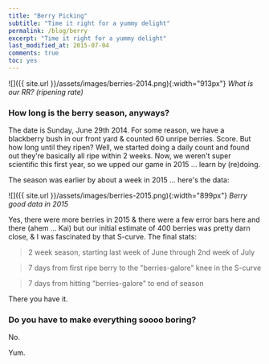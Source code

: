 ```yaml
---
title: "Berry Picking"
subtitle: "Time it right for a yummy delight"
permalink: /blog/berry
excerpt: "Time it right for a yummy delight"
last_modified_at: 2015-07-04
comments: true
toc: yes
---
```


![]({{ site.url }}/assets/images/berries-2014.png){:width="913px"}
*What is our RR? (ripening rate)*

### How long is the berry season, anyways?
The date is Sunday, June 29th 2014. For some reason, we have a blackberry bush in our front yard & counted 60 unripe berries. Score. But how long until they ripen? Well, we started doing a daily count
and found out they're basically all ripe within 2 weeks. Now, we weren't super scientific this first year, so we upped our game in 2015 ... learn by (re)doing. 

The season was earlier by about a week in 2015 ... here's the data:

![]({{ site.url }}/assets/images/berries-2015.png){:width="899px"}
*Berry good data in 2015*

Yes, there were more berries in 2015 & there were a few error bars here and there (ahem ... Kai) but our initial estimate of 400 berries was pretty darn close, & I was fascinated by that S-curve. The final stats:

> 2 week season, starting last week of June through 2nd week of July

> 7 days from first ripe berry to the "berries-galore" knee in the S-curve

> 7 days from hitting "berries-galore" to end of season 

There you have it.

### Do you have to make everything soooo boring?
No. 

Yum.